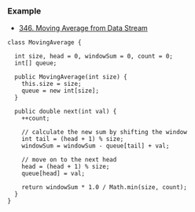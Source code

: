 ### Example
- [346. Moving Average from Data Stream](https://leetcode.com/problems/moving-average-from-data-stream/editorial/)

```
class MovingAverage {

  int size, head = 0, windowSum = 0, count = 0;
  int[] queue;

  public MovingAverage(int size) {
    this.size = size;
    queue = new int[size];
  }

  public double next(int val) {
    ++count;

    // calculate the new sum by shifting the window
    int tail = (head + 1) % size;
    windowSum = windowSum - queue[tail] + val;

    // move on to the next head
    head = (head + 1) % size;
    queue[head] = val;

    return windowSum * 1.0 / Math.min(size, count);
  }
}
```